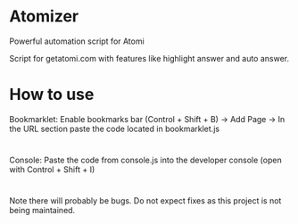 # Atomizer
Powerful automation script for Atomi

Script for getatomi.com with features like highlight answer and auto answer.
# How to use
Bookmarklet:
Enable bookmarks bar (Control + Shift + B) -> Add Page -> In the URL section paste the code located in bookmarklet.js
#
Console:
Paste the code from console.js into the developer console (open with Control + Shift + I)
#
Note there will probably be bugs. Do not expect fixes as this project is not being maintained. 

